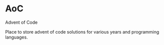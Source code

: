 # AoC
Advent of Code

Place to store advent of code solutions for various years and programming languages.
